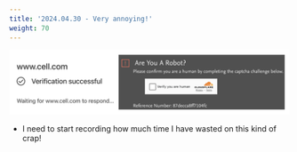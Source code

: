 ```yaml
---
title: '2024.04.30 - Very annoying!'
weight: 70
---
```


![](/labpics/2024/20240430.png)

- I need to start recording how much time I have wasted on this kind of crap!